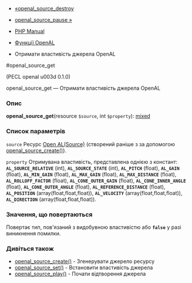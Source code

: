 - [«openal_source_destroy](function.openal-source-destroy.md)
- [openal_source_pause »](function.openal-source-pause.md)

- [PHP Manual](index.md)
- [Функції OpenAL](ref.openal.md)
- Отримати властивість джерела OpenAL

#openal_source_get

(PECL openal u003d 0.1.0)

openal_source_get — Отримати властивість джерела OpenAL

### Опис

**openal_source_get**(resource `$source`, int `$property`):
[mixed](language.types.declarations.md#language.types.declarations.mixed)

### Список параметрів

`source`
Ресурс [Open AL(Source)](openal.resources.md) (створений раніше з
за допомогою [openal_source_create()](function.openal-source-create.md)).

`property`
Отримувана властивість, представлена однією з констант:
**`AL_SOURCE_RELATIVE`** (int), **`AL_SOURCE_STATE`** (int),
**`AL_PITCH`** (float), **`AL_GAIN`** (float), **`AL_MIN_GAIN`**
(float), **`AL_MAX_GAIN`** (float), **`AL_MAX_DISTANCE`** (float),
**`AL_ROLLOFF_FACTOR`** (float), **`AL_CONE_OUTER_GAIN`** (float),
**`AL_CONE_INNER_ANGLE`** (float), **`AL_CONE_OUTER_ANGLE`** (float),
**`AL_REFERENCE_DISTANCE`** (float), **`AL_POSITION`**
(array(float,float,float)), **`AL_VELOCITY`**
(array(float,float,float)), **`AL_DIRECTION`**
(array(float,float,float)).

### Значення, що повертаються

Повертає тип, пов'язаний з видобувною властивістю або **`false`**
у разі виникнення помилки.

### Дивіться також

- [openal_source_create()](function.openal-source-create.md) -
Згенерувати джерело ресурсу
- [openal_source_set()](function.openal-source-set.md) - Встановити
властивість джерела
- [openal_source_play()](function.openal-source-play.md) - Почати
відтворення джерела
